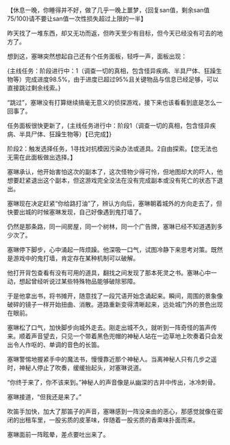 【休息一晚，你睡得并不好，做了几乎一晚上噩梦，{回复san值，剩余san值75/100}请不要让san值一次性损失超过上限的一半】

昨天找了一堆东西，却又无功而返，但昨天至少有目标，但今天已经没有可去的地方了。

想到这，塞琳突然想起自己还有个任务面板，轻呼一声，面板出现：

{主线任务：阶段进行中：1（调查一切的真相，包含怪异疾病、半具尸体、狂躁生物等）完成进度98.5%，由于进度已超过95%且关键物品与信息已经足够，可以直接跳过剩余线索。}

“跳过”，塞琳没有打算继续搞毫无意义的侦探游戏，接下来也该看看到底是怎么一回事了。

任务面板很快更新了，{主线任务进行中：阶段1（调查一切的真相，包含怪异疾病、半具尸体、狂躁生物等）【已完成】}

阶段2：触发选择任务，1寻找对抗模因污染办法或道具。2自由探索。【您无法也无需在此面板做出选择。】

塞琳承认，他开始害怕这次的副本了，这次怪物少得可怜，但地图却大的吓人，他想要赶紧退出这个副本，但这游戏完全没法在没有完成副本或没有死亡的状态下退出。

塞琳现在决定赶紧“你给路打油”了，辨认方向后，塞琳朝着城外的方向走去了，但快要出城的时候塞琳发现，自己好像遇到鬼打墙了。

仍然是那条路，同一间房屋，同一个树林，同一个广告牌，塞琳已经不知道遇到多少次了。

塞琳停下脚步，心中涌起一阵烦躁。他深吸一口气，试图冷静下来思考对策。既然是游戏中的鬼打墙，肯定存在某种机制可以破解。

他打开背包查看有没有可用的道具，翻找之间发现了那本死灵之书。塞琳心中一动，想起曾经听说过某些特殊物品能够破除邪障。

于是他拿出书，将书摊开，随意找了一段咒语开始念诵起来。瞬间，周围的景象像破碎的镜子一样开始扭曲、消散。道路重新变得清晰起来，远处城门外的景色出现在眼前。

塞琳松了口气，加快脚步向城外走去。刚走出城不久，就听到一阵奇怪的笛声传来。顺着声音望去，只见一个带着黑色兜帽的神秘人站在一边草地上吹奏着只会发出令人作呕的、单调的音色的长笛。

塞琳警惕地握紧手中的魔法书，慢慢靠近那个神秘人。当离神秘人只有几步之遥时，神秘人停止了吹奏，缓缓抬起头，对塞琳说道。

“你终于来了，你不该来到。”神秘人的声音像是从幽深的古井中传出，冰冷刺骨。

塞琳接道，“但我还是来了。”

吹笛手加快，加大了那笛子的声音，塞琳感到一阵没来由的恶心，那感觉就像在密闭的出租车里，一股劣质的皮革味，伴随着一股劣质的香熏味扑面而来。

塞琳面前一阵眩晕，差点要吐出来了。
